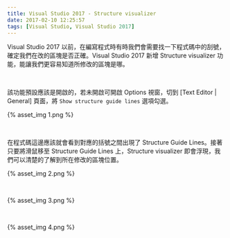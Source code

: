 ```yaml
---
title: Visual Studio 2017 - Structure visualizer
date: 2017-02-10 12:25:57
tags: [Visual Studio, Visual Studio 2017]
---
```


Visual Studio 2017 以前，在編寫程式時有時我們會需要找一下程式碼中的刮號，確定我們在改的區塊是否正確。Visual Studio 2017 新增 Structure visualizer 功能，能讓我們更容易知道所修改的區塊是哪。  

<!-- More -->

<br/>


該功能預設應該是開啟的，若未開啟可開啟 Options 視窗，切到 [Text Editor | General] 頁面，將 `Show structure guide lines` 選項勾選。  

{% asset_img 1.png %}

<br/>


在程式碼這邊應該就會看到對應的括號之間出現了 Structure Guide Lines。接著只要將滑鼠移至 Structure Guide Lines 上，Structure visualizer 即會浮現，我們可以清楚的了解到所在修改的區塊位置。  

{% asset_img 2.png %}

<br/>


{% asset_img 3.png %}

<br/>


{% asset_img 4.png %}

<br/>
